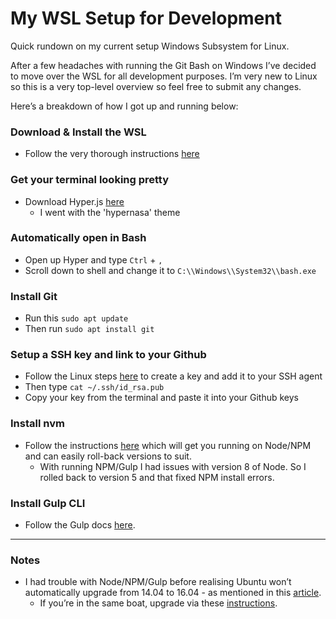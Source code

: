 # My WSL Setup for Development
Quick rundown on my current setup  Windows Subsystem for Linux.


After a few headaches with running the Git Bash on Windows I’ve decided to move over the WSL for all development purposes. I’m very new to Linux so this is a very top-level overview so feel free to submit any changes.

Here’s a breakdown of how I got up and running below:



### Download & Install the WSL
- Follow the very thorough instructions [here](https://msdn.microsoft.com/en-au/commandline/wsl/install_guide)



### Get your terminal looking pretty
- Download Hyper.js [here](https://hyper.is/)
  - I went with the 'hypernasa' theme



### Automatically open in Bash
- Open up Hyper and type `Ctrl` + `,`
- Scroll down to shell and change it to `C:\\Windows\\System32\\bash.exe`



### Install Git
- Run this `sudo apt update`
- Then run `sudo apt install git`



### Setup a SSH key and link to your Github
- Follow the Linux steps [here](https://help.github.com/articles/generating-a-new-ssh-key-and-adding-it-to-the-ssh-agent/#platform-linux) to create a key and add it to your SSH agent
- Then type `cat ~/.ssh/id_rsa.pub`
- Copy your key from the terminal and paste it into your Github keys



### Install nvm
- Follow the instructions [here](https://gist.github.com/micahgodbolt/8b9a338c8bab7bc147975646ea20826c) which will get you running on Node/NPM and can easily roll-back versions to suit.
  - With running NPM/Gulp I had issues with version 8 of Node. So I rolled back to version 5 and that fixed NPM install errors.



### Install Gulp CLI
- Follow the Gulp docs [here](https://github.com/gulpjs/gulp/blob/master/docs/getting-started.md).


---

### Notes
- I had trouble with Node/NPM/Gulp before realising Ubuntu won’t automatically upgrade from 14.04 to 16.04 - as mentioned in this [article](https://blogs.msdn.microsoft.com/commandline/2017/04/11/windows-10-creators-update-whats-new-in-bashwsl-windows-console/).
  - If you’re in the same boat, upgrade via these [instructions](https://help.ubuntu.com/lts/serverguide/installing-upgrading.html).

